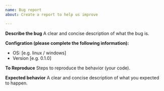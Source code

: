 ```yaml
---
name: Bug report
about: Create a report to help us improve

---
```


**Describe the bug**
A clear and concise description of what the bug is.

**Configration (please complete the following information):**
 - OS: [e.g. linux / windows]
 - Version [e.g. 0.1.0]

**To Reproduce**
Steps to reproduce the behavior (your code).

**Expected behavior**
A clear and concise description of what you expected to happen.

